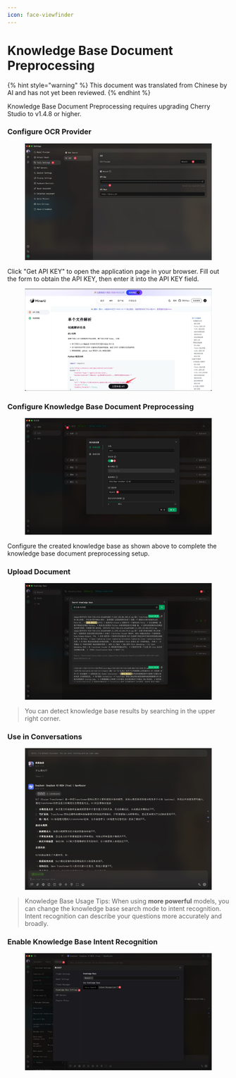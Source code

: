 ```yaml
---
icon: face-viewfinder
---
```

# Knowledge Base Document Preprocessing


{% hint style="warning" %}
This document was translated from Chinese by AI and has not yet been reviewed.
{% endhint %}




Knowledge Base Document Preprocessing requires upgrading Cherry Studio to v1.4.8 or higher.

### Configure OCR Provider

<figure><img src="../.gitbook/assets/CleanShot 2025-06-03 at 11.50.10@2x (1).jpg" alt=""><figcaption></figcaption></figure>

Click "Get API KEY" to open the application page in your browser. Fill out the form to obtain the API KEY, then enter it into the API KEY field.

<figure><img src="../.gitbook/assets/CleanShot 2025-06-03 at 11.51.55@2x.jpg" alt=""><figcaption></figcaption></figure>

### Configure Knowledge Base Document Preprocessing

<figure><img src="../.gitbook/assets/CleanShot 2025-06-03 at 20.01.03@2x.jpg" alt=""><figcaption></figcaption></figure>

Configure the created knowledge base as shown above to complete the knowledge base document preprocessing setup.

### Upload Document

<figure><img src="../.gitbook/assets/CleanShot 2025-06-03 at 12.01.59@2x.jpg" alt=""><figcaption></figcaption></figure>

> You can detect knowledge base results by searching in the upper right corner.

### Use in Conversations

<figure><img src="../.gitbook/assets/CleanShot 2025-06-03 at 14.11.00@2x.jpg" alt=""><figcaption></figcaption></figure>

> Knowledge Base Usage Tips: When using **more powerful** models, you can change the knowledge base search mode to intent recognition. Intent recognition can describe your questions more accurately and broadly.

### Enable Knowledge Base Intent Recognition

<figure><img src="../.gitbook/assets/CleanShot 2025-06-03 at 14.12.47@2x.jpg" alt=""><figcaption></figcaption></figure>